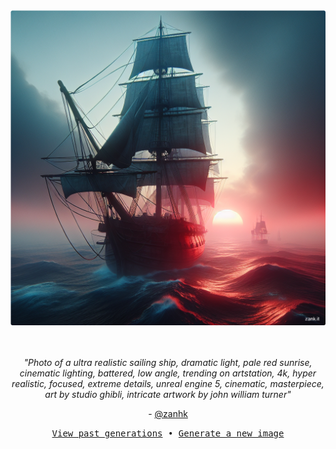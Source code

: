 
<div align="center">
  <a href="https://zank.it" target="_blank"><img src="https://raw.githubusercontent.com/zanhk/zanhk/main/images/130.png" width="1024px"></a>
  <br>
  <br>
  <br>
  <p class="has-text-grey"><i>"Photo of a ultra realistic sailing ship, dramatic light, pale red sunrise, cinematic lighting, battered, low angle, trending on artstation, 4k, hyper realistic, focused, extreme details, unreal engine 5, cinematic, masterpiece, art by studio ghibli, intricate artwork by john william turner"</i></p>
  <p class="has-text-grey"> - <a href="https://github.com/zanhk" target="_blank">@zanhk</a></p>
  <p><samp><a href="https://github.com/zanhk/zanhk/tree/main/images">View past generations</a>  •  <a href="https://github.com/zanhk/zanhk/discussions/new?category=prompt">Generate a new image</a></samp></p>
</div>